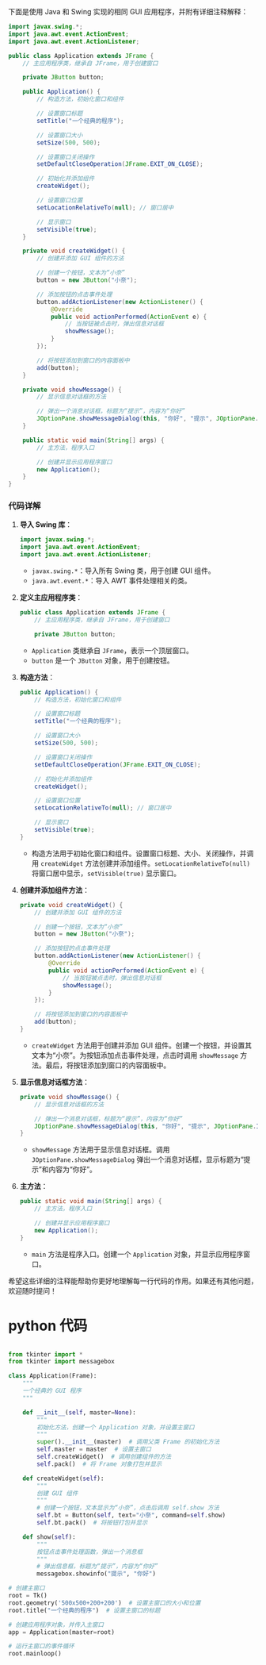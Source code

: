 下面是使用 Java 和 Swing 实现的相同 GUI 应用程序，并附有详细注释解释：

```java
import javax.swing.*;
import java.awt.event.ActionEvent;
import java.awt.event.ActionListener;

public class Application extends JFrame {
    // 主应用程序类，继承自 JFrame，用于创建窗口

    private JButton button;

    public Application() {
        // 构造方法，初始化窗口和组件

        // 设置窗口标题
        setTitle("一个经典的程序");

        // 设置窗口大小
        setSize(500, 500);

        // 设置窗口关闭操作
        setDefaultCloseOperation(JFrame.EXIT_ON_CLOSE);

        // 初始化并添加组件
        createWidget();

        // 设置窗口位置
        setLocationRelativeTo(null); // 窗口居中

        // 显示窗口
        setVisible(true);
    }

    private void createWidget() {
        // 创建并添加 GUI 组件的方法

        // 创建一个按钮，文本为“小奈”
        button = new JButton("小奈");

        // 添加按钮的点击事件处理
        button.addActionListener(new ActionListener() {
            @Override
            public void actionPerformed(ActionEvent e) {
                // 当按钮被点击时，弹出信息对话框
                showMessage();
            }
        });

        // 将按钮添加到窗口的内容面板中
        add(button);
    }

    private void showMessage() {
        // 显示信息对话框的方法

        // 弹出一个消息对话框，标题为“提示”，内容为“你好”
        JOptionPane.showMessageDialog(this, "你好", "提示", JOptionPane.INFORMATION_MESSAGE);
    }

    public static void main(String[] args) {
        // 主方法，程序入口

        // 创建并显示应用程序窗口
        new Application();
    }
}
```

### 代码详解

1. **导入 Swing 库**：
    ```java
    import javax.swing.*;
    import java.awt.event.ActionEvent;
    import java.awt.event.ActionListener;
    ```
    - `javax.swing.*`：导入所有 Swing 类，用于创建 GUI 组件。
    - `java.awt.event.*`：导入 AWT 事件处理相关的类。

2. **定义主应用程序类**：
    ```java
    public class Application extends JFrame {
        // 主应用程序类，继承自 JFrame，用于创建窗口

        private JButton button;
    ```
    - `Application` 类继承自 `JFrame`，表示一个顶层窗口。
    - `button` 是一个 `JButton` 对象，用于创建按钮。

3. **构造方法**：
    ```java
    public Application() {
        // 构造方法，初始化窗口和组件

        // 设置窗口标题
        setTitle("一个经典的程序");

        // 设置窗口大小
        setSize(500, 500);

        // 设置窗口关闭操作
        setDefaultCloseOperation(JFrame.EXIT_ON_CLOSE);

        // 初始化并添加组件
        createWidget();

        // 设置窗口位置
        setLocationRelativeTo(null); // 窗口居中

        // 显示窗口
        setVisible(true);
    }
    ```
    - 构造方法用于初始化窗口和组件。设置窗口标题、大小、关闭操作，并调用 `createWidget` 方法创建并添加组件。`setLocationRelativeTo(null)` 将窗口居中显示，`setVisible(true)` 显示窗口。

4. **创建并添加组件方法**：
    ```java
    private void createWidget() {
        // 创建并添加 GUI 组件的方法

        // 创建一个按钮，文本为“小奈”
        button = new JButton("小奈");

        // 添加按钮的点击事件处理
        button.addActionListener(new ActionListener() {
            @Override
            public void actionPerformed(ActionEvent e) {
                // 当按钮被点击时，弹出信息对话框
                showMessage();
            }
        });

        // 将按钮添加到窗口的内容面板中
        add(button);
    }
    ```
    - `createWidget` 方法用于创建并添加 GUI 组件。创建一个按钮，并设置其文本为“小奈”。为按钮添加点击事件处理，点击时调用 `showMessage` 方法。最后，将按钮添加到窗口的内容面板中。

5. **显示信息对话框方法**：
    ```java
    private void showMessage() {
        // 显示信息对话框的方法

        // 弹出一个消息对话框，标题为“提示”，内容为“你好”
        JOptionPane.showMessageDialog(this, "你好", "提示", JOptionPane.INFORMATION_MESSAGE);
    }
    ```
    - `showMessage` 方法用于显示信息对话框。调用 `JOptionPane.showMessageDialog` 弹出一个消息对话框，显示标题为“提示”和内容为“你好”。

6. **主方法**：
    ```java
    public static void main(String[] args) {
        // 主方法，程序入口

        // 创建并显示应用程序窗口
        new Application();
    }
    ```
    - `main` 方法是程序入口。创建一个 `Application` 对象，并显示应用程序窗口。

希望这些详细的注释能帮助你更好地理解每一行代码的作用。如果还有其他问题，欢迎随时提问！

# python 代码

```python

from tkinter import *
from tkinter import messagebox

class Application(Frame):
    """
    一个经典的 GUI 程序
    """

    def __init__(self, master=None):
        """
        初始化方法，创建一个 Application 对象，并设置主窗口
        """
        super().__init__(master)  # 调用父类 Frame 的初始化方法
        self.master = master  # 设置主窗口
        self.createWidget()  # 调用创建组件的方法
        self.pack()  # 将 Frame 对象打包并显示

    def createWidget(self):
        """
        创建 GUI 组件
        """
        # 创建一个按钮，文本显示为“小奈”，点击后调用 self.show 方法
        self.bt = Button(self, text="小奈", command=self.show)
        self.bt.pack()  # 将按钮打包并显示

    def show(self):
        """
        按钮点击事件处理函数，弹出一个消息框
        """
        # 弹出信息框，标题为“提示”，内容为“你好”
        messagebox.showinfo("提示", "你好")

# 创建主窗口
root = Tk()
root.geometry('500x500+200+200')  # 设置主窗口的大小和位置
root.title("一个经典的程序")  # 设置主窗口的标题

# 创建应用程序对象，并传入主窗口
app = Application(master=root)

# 运行主窗口的事件循环
root.mainloop()

```
